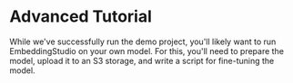 # Advanced Tutorial 

While we've successfully run the demo project, you'll likely want to run EmbeddingStudio on your own model. For this,
you'll need to prepare the model, upload it to an S3 storage, and write a script for fine-tuning the model. 
